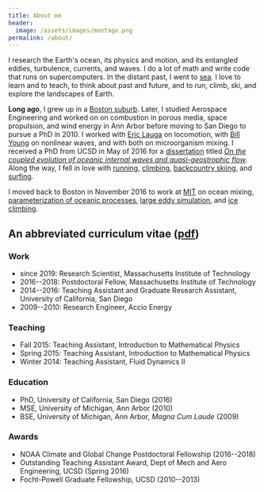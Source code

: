 ```yaml
---
title: About me
header:
  image: /assets/images/montage.png
permalink: /about/
---
```


I research the Earth's ocean, its physics and motion, and
its entangled eddies, turbulence, currents, and waves.
I do a lot of math and write code that runs on supercomputers.
In the distant past, I went to [sea].
I love to learn and to teach, to think about past and future, and to 
run, climb, ski, and explore the landscapes of Earth.

**Long ago**, I grew up in a [Boston suburb][wellesley]. 
Later, I studied Aerospace Engineering and worked on
on combustion in porous media, space propulsion, and wind energy 
in Ann Arbor before moving to San Diego to pursue a PhD in 2010.
I worked with [Eric Lauga] on locomotion, with [Bill Young] on nonlinear waves,
and with both on microorganism mixing.
I received a PhD from UCSD in May of 2016 for a 
[dissertation] titled 
[*On the coupled evolution of oceanic internal waves and quasi-geostrophic flow*][proquest].
Along the way, I fell in love with [running], [climbing], 
[backcountry skiing], and [surfing].

I moved back to Boston in November 2016 to work at [MIT][office] on ocean mixing, 
[parameterization of oceanic processes][clima], [large eddy simulation], and [ice climbing].

## An abbreviated curriculum vitae ([pdf][CV])

### Work

* since 2019: Research Scientist, Massachusetts Institute of Technology
* 2016--2018: Postdoctoral Fellow, Massachusetts Institute of Technology
* 2014--2016: Teaching Assistant and Graduate Research Assistant, University of California, San Diego
* 2009--2010: Research Engineer, Accio Energy

### Teaching

* Fall 2015: Teaching Assistant, Introduction to Mathematical Physics
* Spring 2015: Teaching Assistant, Introduction to Mathematical Physics 
* Winter 2014: Teaching Assistant, Fluid Dynamics II

### Education

* PhD, University of California, San Diego (2016) 
* MSE, University of Michigan, Ann Arbor (2010) 
* BSE, University of Michigan, Ann Arbor, *Magna Cum Laude* (2009)

### Awards

* NOAA Climate and Global Change Postdoctoral Fellowship (2016--2018)
* Outstanding Teaching Assistant Award, Dept of Mech and Aero Engineering, UCSD (Spring 2016)
* Focht-Powell Graduate Fellowship, UCSD (2010--2013)

[running]: https://www.instagram.com/p/BmtDWqkFima/
[climbing]: https://www.instagram.com/p/B9owtecnYl6/
[backcountry skiing]: https://www.instagram.com/p/BBI_r4tjGXB/
[surfing]: https://www.instagram.com/p/BITANs6h1d2/
[sea]: https://www.instagram.com/p/BIVpnCXhKhW/
[ice climbing]: https://www.instagram.com/p/BrePE11hyYb/
[office]: https://www.instagram.com/p/BMrz7d5DoCJ/

[wellesley]: https://en.wikipedia.org/wiki/Wellesley,_Massachusetts
[clima]: https://clima.caltech.edu
[large eddy simulation]: http://bit.ly/oceananigans
[dissertation]: https://glwagner.github.io/publications#dissertation
[proquest]: https://search.proquest.com/openview/ef72173747526fae401cdbdbcfdfc224/1?pq-origsite=gscholar&cbl=18750&diss=y
[CV]: https://glwagner.github.io/assets/pdf/glw-curriculum-vitae.pdf
[ever-changing currents]: http://oceanservice.noaa.gov/facts/eddy.html
[subsurface internal waves]: https://en.wikipedia.org/wiki/Internal_wave
[NOAA Climate & Global Change Postdoctoral Fellowship]: http://vsp.ucar.edu/cgc/current-awards-alumni 
[Raffaele Ferrari]: http://ferrari.mit.edu 
[Bill Young]: http://pordlabs.ucsd.edu/wryoung/
[Eric Lauga]: http://www.damtp.cam.ac.uk/user/lauga/
[bottom-enhanced ocean turbulence]: http://www.nature.com/nature/journal/v513/n7517/full/513179a.html
